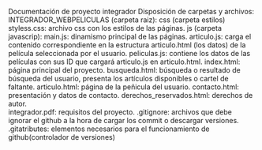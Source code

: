 Documentación de proyecto integrador
Disposición de carpetas y archivos:
INTEGRADOR_WEBPELICULAS (carpeta raiz):
    css (carpeta estilos)
        styless.css: archivo css con los estilos de las páginas.
    js (carpeta javascrip):
        main.js: dinamismo principal de las páginas.
        articulo.js: carga el contenido correspondiente en la estructura articulo.html (los datos) de la     
                     película seleccionada por el usuario.
        peliculas.js: contiene los datos de las películas con sus ID que cargará articulo.js en articulo.html.
    index.html: página principal del proyecto.
    busqueda.html: búsqueda o resultado de búsqueda del usuario, presenta los artículos disponibles o cartel 
                   de faltante.
    articulo.html: página de la peñicula del usuario.
    contacto.html: presentación y datos de contacto.
    derechos_reservados.html: derechos de autor.    
    integrador.pdf: requisitos del proyecto.
    .gitignore: archivos que debe ignorar el github a la hora de cargar los commit o descargar versiones.
    .gitatributes: elementos necesarios para el funcionamiento de github(controlador de versiones)
    
